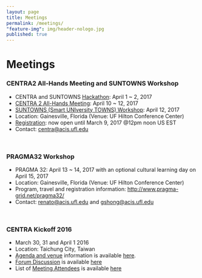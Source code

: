 ```yaml
---
layout: page
title: Meetings
permalink: /meetings/
"feature-img": img/header-nologo.jpg
published: true
---
```


# Meetings

### CENTRA2 All-Hands Meeting and SUNTOWNS Workshop
* CENTRA and SUNTOWNS <a href="http://www.globalcentra.org/hackathon2017">Hackathon</a>: April 1 ~ 2, 2017
* <a href="http://www.globalcentra.org/centra2/">CENTRA 2 All-Hands Meeting</a>: April 10 ~ 12, 2017
* <a href="http://www.globalcentra.org/suntowns2017/">SUNTOWNS (Smart UNIversity TOWNS) Workshop</a>: April 12, 2017
* Location: Gainesville, Florida (Venue: UF Hilton Conference Center)
* <a href="https://acislab.wufoo.com/forms/centra2-suntowns-pragma32-registration/" target="_blank">Registration</a>: now open until March 9, 2017 @12pm noon US EST
* Contact: centra@acis.ufl.edu 
<br />

### PRAGMA32 Workshop 
* PRAGMA 32: April 13 ~ 14, 2017 with an optional cultural learning day on April 15, 2017 
* Location: Gainesville, Florida (Venue: UF Hilton Conference Center)
* Program, travel and registration information: <a href="http://www.pragma-grid.net/pragma32/" target="_blank">http://www.pragma-grid.net/pragma32/</a>
* Contact: renato@acis.ufl.edu and gshong@acis.ufl.edu
<br />

### CENTRA Kickoff 2016
* March 30, 31 and April 1 2016 
* Location: Taichung City, Taiwan
* [Agenda and venue](http://event.nchc.org.tw/2016/CECEA/index.php?CONTENT_ID=20) information is available [here](http://event.nchc.org.tw/2016/CECEA/index.php?CONTENT_ID=20).
* [Forum Discussion](https://groups.google.com/forum/#!forum/centrakickoff) is available [here](https://groups.google.com/forum/#!forum/centrakickoff)
* List of [Meeting Attendees](/meetings/kickoff2016.html) is available [here](/meetings/kickoff2016.html)
